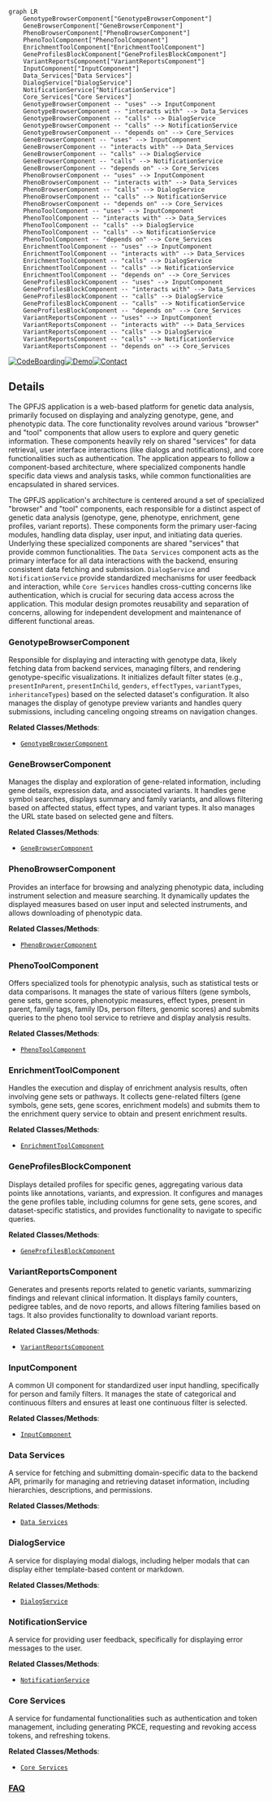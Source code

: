 ```mermaid
graph LR
    GenotypeBrowserComponent["GenotypeBrowserComponent"]
    GeneBrowserComponent["GeneBrowserComponent"]
    PhenoBrowserComponent["PhenoBrowserComponent"]
    PhenoToolComponent["PhenoToolComponent"]
    EnrichmentToolComponent["EnrichmentToolComponent"]
    GeneProfilesBlockComponent["GeneProfilesBlockComponent"]
    VariantReportsComponent["VariantReportsComponent"]
    InputComponent["InputComponent"]
    Data_Services["Data Services"]
    DialogService["DialogService"]
    NotificationService["NotificationService"]
    Core_Services["Core Services"]
    GenotypeBrowserComponent -- "uses" --> InputComponent
    GenotypeBrowserComponent -- "interacts with" --> Data_Services
    GenotypeBrowserComponent -- "calls" --> DialogService
    GenotypeBrowserComponent -- "calls" --> NotificationService
    GenotypeBrowserComponent -- "depends on" --> Core_Services
    GeneBrowserComponent -- "uses" --> InputComponent
    GeneBrowserComponent -- "interacts with" --> Data_Services
    GeneBrowserComponent -- "calls" --> DialogService
    GeneBrowserComponent -- "calls" --> NotificationService
    GeneBrowserComponent -- "depends on" --> Core_Services
    PhenoBrowserComponent -- "uses" --> InputComponent
    PhenoBrowserComponent -- "interacts with" --> Data_Services
    PhenoBrowserComponent -- "calls" --> DialogService
    PhenoBrowserComponent -- "calls" --> NotificationService
    PhenoBrowserComponent -- "depends on" --> Core_Services
    PhenoToolComponent -- "uses" --> InputComponent
    PhenoToolComponent -- "interacts with" --> Data_Services
    PhenoToolComponent -- "calls" --> DialogService
    PhenoToolComponent -- "calls" --> NotificationService
    PhenoToolComponent -- "depends on" --> Core_Services
    EnrichmentToolComponent -- "uses" --> InputComponent
    EnrichmentToolComponent -- "interacts with" --> Data_Services
    EnrichmentToolComponent -- "calls" --> DialogService
    EnrichmentToolComponent -- "calls" --> NotificationService
    EnrichmentToolComponent -- "depends on" --> Core_Services
    GeneProfilesBlockComponent -- "uses" --> InputComponent
    GeneProfilesBlockComponent -- "interacts with" --> Data_Services
    GeneProfilesBlockComponent -- "calls" --> DialogService
    GeneProfilesBlockComponent -- "calls" --> NotificationService
    GeneProfilesBlockComponent -- "depends on" --> Core_Services
    VariantReportsComponent -- "uses" --> InputComponent
    VariantReportsComponent -- "interacts with" --> Data_Services
    VariantReportsComponent -- "calls" --> DialogService
    VariantReportsComponent -- "calls" --> NotificationService
    VariantReportsComponent -- "depends on" --> Core_Services
```

[![CodeBoarding](https://img.shields.io/badge/Generated%20by-CodeBoarding-9cf?style=flat-square)](https://github.com/CodeBoarding/CodeBoarding)[![Demo](https://img.shields.io/badge/Try%20our-Demo-blue?style=flat-square)](https://www.codeboarding.org/demo)[![Contact](https://img.shields.io/badge/Contact%20us%20-%20contact@codeboarding.org-lightgrey?style=flat-square)](mailto:contact@codeboarding.org)

## Details

The GPFJS application is a web-based platform for genetic data analysis, primarily focused on displaying and analyzing genotype, gene, and phenotypic data. The core functionality revolves around various "browser" and "tool" components that allow users to explore and query genetic information. These components heavily rely on shared "services" for data retrieval, user interface interactions (like dialogs and notifications), and core functionalities such as authentication. The application appears to follow a component-based architecture, where specialized components handle specific data views and analysis tasks, while common functionalities are encapsulated in shared services.

The GPFJS application's architecture is centered around a set of specialized "browser" and "tool" components, each responsible for a distinct aspect of genetic data analysis (genotype, gene, phenotype, enrichment, gene profiles, variant reports). These components form the primary user-facing modules, handling data display, user input, and initiating data queries. Underlying these specialized components are shared "services" that provide common functionalities. The `Data Services` component acts as the primary interface for all data interactions with the backend, ensuring consistent data fetching and submission. `DialogService` and `NotificationService` provide standardized mechanisms for user feedback and interaction, while `Core Services` handles cross-cutting concerns like authentication, which is crucial for securing data access across the application. This modular design promotes reusability and separation of concerns, allowing for independent development and maintenance of different functional areas.

### GenotypeBrowserComponent
Responsible for displaying and interacting with genotype data, likely fetching data from backend services, managing filters, and rendering genotype-specific visualizations. It initializes default filter states (e.g., `presentInParent`, `presentInChild`, `genders`, `effectTypes`, `variantTypes`, `inheritanceTypes`) based on the selected dataset's configuration. It also manages the display of genotype preview variants and handles query submissions, including canceling ongoing streams on navigation changes.


**Related Classes/Methods**:

- <a href="https://github.com/iossifovlab/gpfjs/blob/master/src/app/genotype-browser/genotype-browser.component.ts" target="_blank" rel="noopener noreferrer">`GenotypeBrowserComponent`</a>


### GeneBrowserComponent
Manages the display and exploration of gene-related information, including gene details, expression data, and associated variants. It handles gene symbol searches, displays summary and family variants, and allows filtering based on affected status, effect types, and variant types. It also manages the URL state based on selected gene and filters.


**Related Classes/Methods**:

- <a href="https://github.com/iossifovlab/gpfjs/blob/master/src/app/gene-browser/gene-browser.component.ts" target="_blank" rel="noopener noreferrer">`GeneBrowserComponent`</a>


### PhenoBrowserComponent
Provides an interface for browsing and analyzing phenotypic data, including instrument selection and measure searching. It dynamically updates the displayed measures based on user input and selected instruments, and allows downloading of phenotypic data.


**Related Classes/Methods**:

- <a href="https://github.com/iossifovlab/gpfjs/blob/master/src/app/pheno-browser/pheno-browser.component.ts" target="_blank" rel="noopener noreferrer">`PhenoBrowserComponent`</a>


### PhenoToolComponent
Offers specialized tools for phenotypic analysis, such as statistical tests or data comparisons. It manages the state of various filters (gene symbols, gene sets, gene scores, phenotypic measures, effect types, present in parent, family tags, family IDs, person filters, genomic scores) and submits queries to the pheno tool service to retrieve and display analysis results.


**Related Classes/Methods**:

- <a href="https://github.com/iossifovlab/gpfjs/blob/master/src/app/pheno-tool/pheno-tool.component.ts" target="_blank" rel="noopener noreferrer">`PhenoToolComponent`</a>


### EnrichmentToolComponent
Handles the execution and display of enrichment analysis results, often involving gene sets or pathways. It collects gene-related filters (gene symbols, gene sets, gene scores, enrichment models) and submits them to the enrichment query service to obtain and present enrichment results.


**Related Classes/Methods**:

- <a href="https://github.com/iossifovlab/gpfjs/blob/master/src/app/enrichment-tool/enrichment-tool.component.ts" target="_blank" rel="noopener noreferrer">`EnrichmentToolComponent`</a>


### GeneProfilesBlockComponent
Displays detailed profiles for specific genes, aggregating various data points like annotations, variants, and expression. It configures and manages the gene profiles table, including columns for gene sets, gene scores, and dataset-specific statistics, and provides functionality to navigate to specific queries.


**Related Classes/Methods**:

- <a href="https://github.com/iossifovlab/gpfjs/blob/master/src/app/gene-profiles-block/gene-profiles-block.component.ts" target="_blank" rel="noopener noreferrer">`GeneProfilesBlockComponent`</a>


### VariantReportsComponent
Generates and presents reports related to genetic variants, summarizing findings and relevant clinical information. It displays family counters, pedigree tables, and de novo reports, and allows filtering families based on tags. It also provides functionality to download variant reports.


**Related Classes/Methods**:

- <a href="https://github.com/iossifovlab/gpfjs/blob/master/src/app/variant-reports/variant-reports.component.ts" target="_blank" rel="noopener noreferrer">`VariantReportsComponent`</a>


### InputComponent
A common UI component for standardized user input handling, specifically for person and family filters. It manages the state of categorical and continuous filters and ensures at least one continuous filter is selected.


**Related Classes/Methods**:

- <a href="https://github.com/iossifovlab/gpfjs/blob/master/src/app/person-filters/person-filters.component.ts" target="_blank" rel="noopener noreferrer">`InputComponent`</a>


### Data Services
A service for fetching and submitting domain-specific data to the backend API, primarily for managing and retrieving dataset information, including hierarchies, descriptions, and permissions.


**Related Classes/Methods**:

- <a href="https://github.com/iossifovlab/gpfjs/blob/master/src/app/datasets/datasets.service.ts" target="_blank" rel="noopener noreferrer">`Data Services`</a>


### DialogService
A service for displaying modal dialogs, including helper modals that can display either template-based content or markdown.


**Related Classes/Methods**:

- <a href="https://github.com/iossifovlab/gpfjs/blob/master/src/app/helper-modal/helper-modal.component.ts" target="_blank" rel="noopener noreferrer">`DialogService`</a>


### NotificationService
A service for providing user feedback, specifically for displaying error messages to the user.


**Related Classes/Methods**:

- <a href="https://github.com/iossifovlab/gpfjs/blob/master/src/app/errors-alert/errors-alert.component.ts" target="_blank" rel="noopener noreferrer">`NotificationService`</a>


### Core Services
A service for fundamental functionalities such as authentication and token management, including generating PKCE, requesting and revoking access tokens, and refreshing tokens.


**Related Classes/Methods**:

- <a href="https://github.com/iossifovlab/gpfjs/blob/master/src/app/auth.service.ts" target="_blank" rel="noopener noreferrer">`Core Services`</a>




### [FAQ](https://github.com/CodeBoarding/GeneratedOnBoardings/tree/main?tab=readme-ov-file#faq)